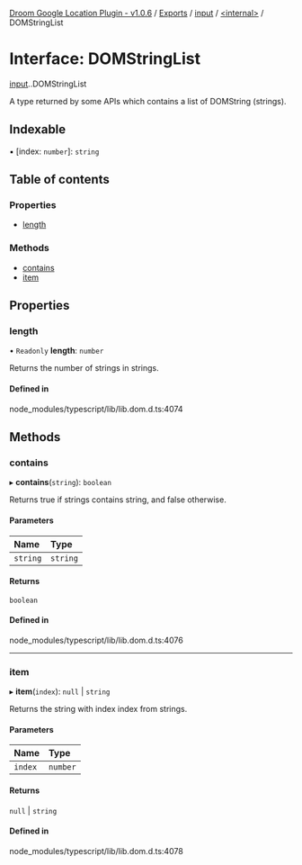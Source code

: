 [Droom Google Location Plugin - v1.0.6](../README.md) / [Exports](../modules.md) / [input](../modules/input.md) / [<internal\>](../modules/input._internal_.md) / DOMStringList

# Interface: DOMStringList

[input](../modules/input.md).[<internal>](../modules/input._internal_.md).DOMStringList

A type returned by some APIs which contains a list of DOMString (strings).

## Indexable

▪ [index: `number`]: `string`

## Table of contents

### Properties

- [length](input._internal_.DOMStringList.md#length)

### Methods

- [contains](input._internal_.DOMStringList.md#contains)
- [item](input._internal_.DOMStringList.md#item)

## Properties

### length

• `Readonly` **length**: `number`

Returns the number of strings in strings.

#### Defined in

node_modules/typescript/lib/lib.dom.d.ts:4074

## Methods

### contains

▸ **contains**(`string`): `boolean`

Returns true if strings contains string, and false otherwise.

#### Parameters

| Name | Type |
| :------ | :------ |
| `string` | `string` |

#### Returns

`boolean`

#### Defined in

node_modules/typescript/lib/lib.dom.d.ts:4076

___

### item

▸ **item**(`index`): ``null`` \| `string`

Returns the string with index index from strings.

#### Parameters

| Name | Type |
| :------ | :------ |
| `index` | `number` |

#### Returns

``null`` \| `string`

#### Defined in

node_modules/typescript/lib/lib.dom.d.ts:4078
